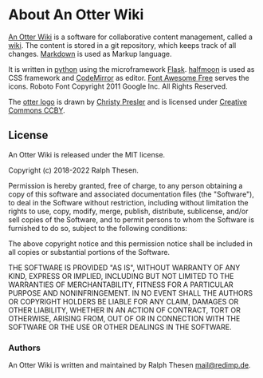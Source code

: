 # About An Otter Wiki

[An Otter Wiki](https://github.com/redimp/otterwiki) is a software for collaborative content management, called a [wiki](https://en.wikipedia.org/wiki/Wiki). The content is stored in a git repository, which keeps track of all changes.  [Markdown](https://daringfireball.net/projects/markdown) is used as Markup language.

It is written in [python](https://www.python.org/) using the microframework [Flask](http://flask.pocoo.org/). [halfmoon](https://www.gethalfmoon.com) is used as CSS framework and [CodeMirror](https://codemirror.net/) as editor. [Font Awesome Free](https://fontawesome.com/license/free) serves the icons. Roboto Font Copyright 2011 Google Inc. All Rights Reserved.

The [otter logo](https://thenounproject.com/term/otter/27035) is drawn by [Christy Presler](http://christypresler.com/) and is licensed under [Creative Commons CCBY](https://creativecommons.org/licenses/by/3.0/us/legalcode).


## License

An Otter Wiki is released under the MIT license.

Copyright (c) 2018-2022 Ralph Thesen.

Permission is hereby granted, free of charge, to any person obtaining a copy of this software and associated documentation files (the "Software"), to deal in the Software without restriction, including without limitation the rights to use, copy, modify, merge, publish, distribute, sublicense, and/or sell copies of the Software, and to permit persons to whom the Software is furnished to do so, subject to the following conditions:

The above copyright notice and this permission notice shall be included in all copies or substantial portions of the Software.

THE SOFTWARE IS PROVIDED "AS IS", WITHOUT WARRANTY OF ANY KIND, EXPRESS OR IMPLIED, INCLUDING BUT NOT LIMITED TO THE WARRANTIES OF MERCHANTABILITY, FITNESS FOR A PARTICULAR PURPOSE AND NONINFRINGEMENT. IN NO EVENT SHALL THE AUTHORS OR COPYRIGHT HOLDERS BE LIABLE FOR ANY CLAIM, DAMAGES OR OTHER LIABILITY, WHETHER IN AN ACTION OF CONTRACT, TORT OR OTHERWISE, ARISING FROM, OUT OF OR IN CONNECTION WITH THE SOFTWARE OR THE USE OR OTHER DEALINGS IN THE SOFTWARE.

### Authors

An Otter Wiki is written and maintained by Ralph Thesen <mail@redimp.de>.

[modeline]: # ( vim: set fenc=utf-8 spell spl=en sts=4 et tw=72: )
